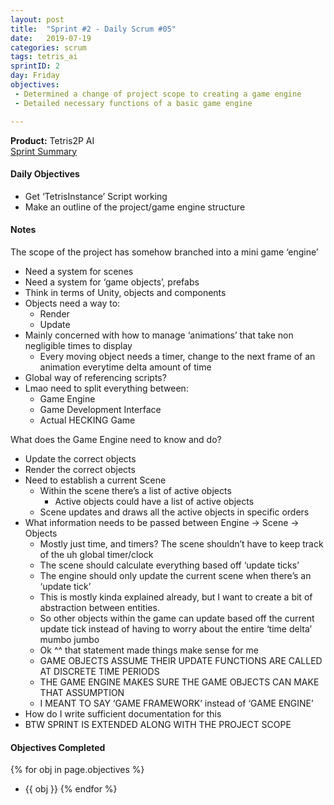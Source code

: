 ```yaml
---
layout: post
title:  "Sprint #2 - Daily Scrum #05"
date:   2019-07-19
categories: scrum
tags: tetris_ai
sprintID: 2
day: Friday
objectives:
 - Determined a change of project scope to creating a game engine
 - Detailed necessary functions of a basic game engine

---
```



<b>Product:</b> Tetris2P AI  
[Sprint Summary](/blog/projects/tetris-ai-sprint-2)

#### Daily Objectives

* Get ‘TetrisInstance’ Script working
* Make an outline of the project/game engine structure


#### Notes
The scope of the project has somehow branched into a mini game ‘engine’
* Need a system for scenes
* Need a system for ‘game objects’, prefabs
* Think in terms of Unity, objects and components
* Objects need a way to:
	* Render
	* Update
* Mainly concerned with how to manage ‘animations’ that take non negligible times to display
	* Every moving object needs a timer, change to the next frame of an animation everytime delta amount of time
* Global way of referencing scripts?
* Lmao need to split everything between:
	* Game Engine
	* Game Development Interface
	* Actual HECKING Game

What does the Game Engine need to know and do?
* Update the correct objects
* Render the correct objects
* Need to establish a current Scene
	* Within the scene there’s a list of active objects
		* Active objects could have a list of active objects
	* Scene updates and draws all the active objects in specific orders
* What information needs to be passed between Engine → Scene → Objects
	* Mostly just time, and timers? The scene shouldn’t have to keep track of the uh global timer/clock
	* The scene should calculate everything based off ‘update ticks’
	* The engine should only update the current scene when there’s an ‘update tick’
	* This is mostly kinda explained already, but I want to create a bit of abstraction between entities.
	* So other objects within the game can update based off the current update tick instead of having to worry about the entire ‘time delta’ mumbo jumbo
	* Ok ^^ that statement made things make sense for me
	* GAME OBJECTS ASSUME THEIR UPDATE FUNCTIONS ARE CALLED AT DISCRETE TIME PERIODS
	* THE GAME ENGINE MAKES SURE THE GAME OBJECTS CAN MAKE THAT ASSUMPTION
	* I MEANT TO SAY ‘GAME FRAMEWORK’ instead of ‘GAME ENGINE’
* How do I write sufficient documentation for this
* BTW SPRINT IS EXTENDED ALONG WITH THE PROJECT SCOPE

#### Objectives Completed

{% for obj in page.objectives %}
* {{ obj }}
{% endfor %}